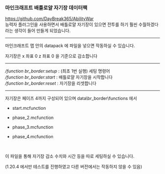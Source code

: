 ### 마인크래프트 배틀로얄 자기장 데이터팩

https://github.com/DayBreak365/AbilityWar
<br>
능력자 플러그인을 사용하면서 배틀로얄 자기장이 있으면 전투를 하기 훨씬 수월하겠다라는 생각이 들어 만들게 되었습니다.

---

마인크래프트 맵 안의 datapack 에 파일을 넣으면 작동하실 수 있습니다.

자기장은 x 좌표 0 z 좌표 0 을 기준으로 감소합니다

---

*/function br_border:setup* : (최초 1번 실행) 세팅 명령어
<br>
*/function br_border:start* : 배틀로얄 자기장을 시작합니다
<br>
*/function br_border:reset* : 자기장을 리셋합니다

---
자기장은 페이즈 4까지 구성되어 있으며
data\br_border\functions 에서

- start.mcfunction

- phase_2.mcfunction

- phase_3.mcfunction

- phase_4.mcfunction
<br>

이 파일을 통해 자기장 감소 수치와 시간 등을 따로 세팅하실 수 있습니다.

(1.20.4 에서만 테스트를 진행하였고 다른 버전에서는 작동하지 않을 수 있음)
